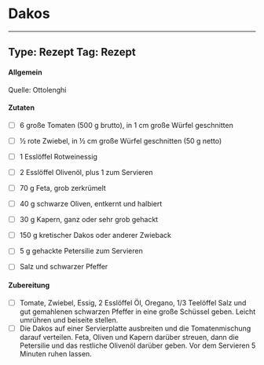 # Dakos

---
Type: Rezept
Tag: Rezept
---

#### Allgemein
Quelle: Ottolenghi


#### Zutaten
- [ ] 6 große Tomaten (500 g brutto), in 1 cm große Würfel geschnitten   
- [ ] ½ rote Zwiebel, in ½ cm große Würfel geschnitten (50 g netto)   
- [ ] 1 Esslöffel Rotweinessig    
- [ ] 2 Esslöffel Olivenöl, plus 1 zum Servieren   
- [ ] 70 g Feta, grob zerkrümelt   
- [ ] 40 g schwarze Oliven, entkernt und halbiert  
- [ ] 30 g Kapern, ganz oder sehr grob gehackt   
- [ ] 150 g kretischer Dakos oder anderer Zwieback    
- [ ] 5 g gehackte Petersilie zum Servieren   
- [ ] Salz und schwarzer Pfeffer


#### Zubereitung
- [ ] Tomate, Zwiebel, Essig, 2 Esslöffel Öl, Oregano, 1/3 Teelöffel Salz und gut gemahlenen schwarzen Pfeffer in eine große Schüssel geben. Leicht umrühren und beiseite stellen.
- [ ] Die Dakos auf einer Servierplatte ausbreiten und die Tomatenmischung darauf verteilen. Feta, Oliven und Kapern darüber streuen, dann die Petersilie und das restliche Olivenöl darüber geben. Vor dem Servieren 5 Minuten ruhen lassen.
